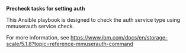 **Precheck tasks for setting auth**

This Ansible playbook is designed to check the auth service type using mmuserauth service check.

For more information, see https://www.ibm.com/docs/en/storage-scale/5.1.8?topic=reference-mmuserauth-command
